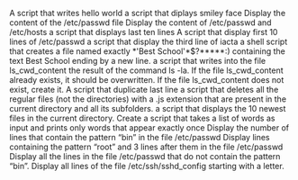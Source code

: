 A script that writes hello world
 a script that diplays smiley face
Display the content of the /etc/passwd file
Display the content of /etc/passwd and /etc/hosts
a script that displays last ten lines
A script that display first 10 lines of /etc/passwd
a script that display the third line of iacta
 a shell script that creates a file named exactly \*\'Best School\'\*$\?\*\*\*\*\*:) containing the text Best School ending by a new line.
 a script that writes into the file ls_cwd_content the result of the command ls -la. If the file ls_cwd_content already exists, it should be overwritten. If the file ls_cwd_content does not exist, create it.
A script that duplicate last line
a script that deletes all the regular files (not the directories) with a .js extension that are present in the current directory and all its subfolders.
a script that displays the 10 newest files in the current directory.
Create a script that takes a list of words as input and prints only words that appear exactly once
Display the number of lines that contain the pattern “bin” in the file /etc/passwd
Display lines containing the pattern “root” and 3 lines after them in the file /etc/passwd
Display all the lines in the file /etc/passwd that do not contain the pattern “bin”.
Display all lines of the file /etc/ssh/sshd_config starting with a letter.
